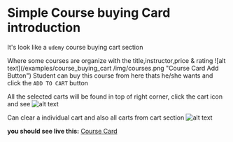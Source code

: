 # Simple Course buying Card introduction

It's look like a `udemy` course buying cart section

Where some courses are organize with the title,instructor,price & rating
![alt text](/examples/course_buying_cart
/img/courses.png "Course Card Add Button")
Student can buy this course from here thats he/she wants and click the `ADD TO CART` button

All the selected carts will be found in top of right corner, click the cart icon and see
![alt text](/examples/course_buying_cart/img/carded.png "Added card store here")

Can clear a individual cart and also all carts from cart section
![alt text](/examples/course_buying_cart/img/emptyCard.png "Empty card here")

**you should see live this:**  [Course Card](https://saifakib.github.io/Shopping_card/)
